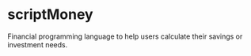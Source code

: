 # scriptMoney
Financial programming language to help users calculate their savings or investment needs. 
